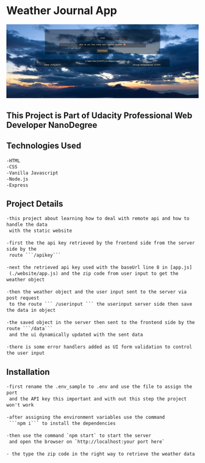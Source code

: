 # Weather Journal App

![preview](preview/preview.png)

## This Project is Part of Udacity Professional Web Developer NanoDegree

## Technologies Used

    -HTML
    -CSS
    -Vanilla Javascript
    -Node.js
    -Express

## Project Details

    -this project about learning how to deal with remote api and how to handle the data 
     with the static website

    -first the the api key retrieved by the frontend side from the server side by the
     route ```/apikey``` 
    
    -next the retrieved api key used with the baseUrl line 8 in [app.js]
     (./website/app.js) and the zip code from user input to get the weather object

    -then the weather object and the user input sent to the server via post request 
     to the route ``` /userinput ``` the userinput server side then save the data in object

    -the saved object in the server then sent to the frontend side by the route ```/data```
     and the ui dynamically updated with the sent data

    -there is some error handlers added as UI form validation to control the user input

## Installation

    -first rename the .env_sample to .env and use the file to assign the port
     and the API key this important and with out this step the project won't work 

    -after assigning the environment variables use the command
     ```npm i``` to install the dependencies 
    
    -then use the command `npm start` to start the server
     and open the browser on `http://localhost:your port here`

    - the type the zip code in the right way to retrieve the weather data
